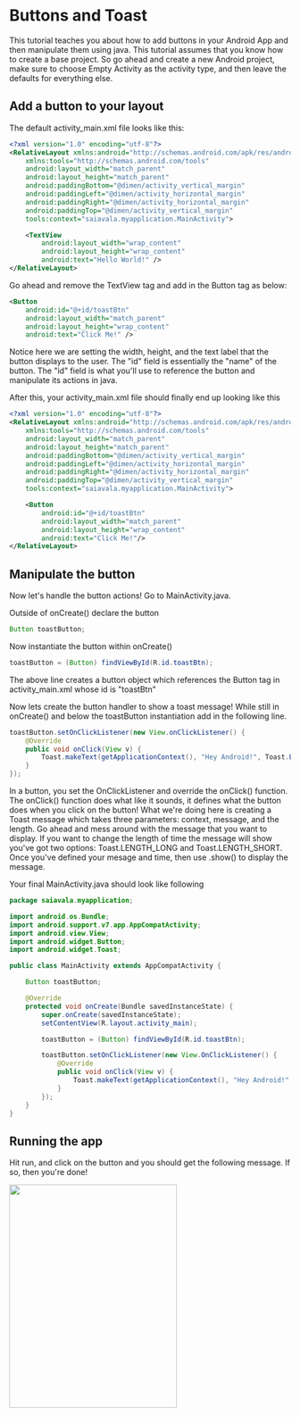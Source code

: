 # Buttons and Toast
This tutorial teaches you about how to add buttons in your Android App and then manipulate them using java. This tutorial assumes that you know how to create a base project. So go ahead and create a new Android project, make sure to choose Empty Activity as the activity type, and then leave the defaults for everything else.

## Add a button to your layout
The default activity_main.xml file looks like this:

```xml
<?xml version="1.0" encoding="utf-8"?>
<RelativeLayout xmlns:android="http://schemas.android.com/apk/res/android"
    xmlns:tools="http://schemas.android.com/tools"
    android:layout_width="match_parent"
    android:layout_height="match_parent"
    android:paddingBottom="@dimen/activity_vertical_margin"
    android:paddingLeft="@dimen/activity_horizontal_margin"
    android:paddingRight="@dimen/activity_horizontal_margin"
    android:paddingTop="@dimen/activity_vertical_margin"
    tools:context="saiavala.myapplication.MainActivity">

    <TextView
        android:layout_width="wrap_content"
        android:layout_height="wrap_content"
        android:text="Hello World!" />
</RelativeLayout>
```


Go ahead and remove the TextView tag and add in the Button tag as below:

```xml
<Button
    android:id="@+id/toastBtn"
    android:layout_width="match_parent"
    android:layout_height="wrap_content"
    android:text="Click Me!" />
```

Notice here we are setting the width, height, and the text label that the button displays to the user. The "id" field is essentially the "name" of the button. The "id" field is what you'll use to reference the button and manipulate its actions in java.

After this, your activity_main.xml file should finally end up looking like this

```xml
<?xml version="1.0" encoding="utf-8"?>
<RelativeLayout xmlns:android="http://schemas.android.com/apk/res/android"
    xmlns:tools="http://schemas.android.com/tools"
    android:layout_width="match_parent"
    android:layout_height="match_parent"
    android:paddingBottom="@dimen/activity_vertical_margin"
    android:paddingLeft="@dimen/activity_horizontal_margin"
    android:paddingRight="@dimen/activity_horizontal_margin"
    android:paddingTop="@dimen/activity_vertical_margin"
    tools:context="saiavala.myapplication.MainActivity">

    <Button
        android:id="@+id/toastBtn"
        android:layout_width="match_parent"
        android:layout_height="wrap_content"
        android:text="Click Me!"/>
</RelativeLayout>
```

## Manipulate the button
Now let's handle the button actions! Go to MainActivity.java.

Outside of onCreate() declare the button

```java
Button toastButton;
```

Now instantiate the button within onCreate()

```java
toastButton = (Button) findViewById(R.id.toastBtn);
```

The above line creates a button object which references the Button tag in activity_main.xml whose id is "toastBtn"

Now lets create the button handler to show a toast message! While still in onCreate() and below the toastButton instantiation add in the following line.

```java
toastButton.setOnClickListener(new View.onClickListener() {
    @Override
    public void onClick(View v) {
        Toast.makeText(getApplicationContext(), "Hey Android!", Toast.LENGTH_LONG).show();
    }
});
```

In a button, you set the OnClickListener and override the onClick() function. The onClick() function does what like it sounds, it defines what the button does when you click on the button! What we're doing here is creating a Toast message which takes three parameters: context, message, and the length. Go ahead and mess around with the message that you want to display. If you want to change the length of time the message will show you've got two options: Toast.LENGTH_LONG and Toast.LENGTH_SHORT. Once you've defined your mesage and time, then use .show() to display the message.

Your final MainActivity.java should look like following

```java
package saiavala.myapplication;

import android.os.Bundle;
import android.support.v7.app.AppCompatActivity;
import android.view.View;
import android.widget.Button;
import android.widget.Toast;

public class MainActivity extends AppCompatActivity {

    Button toastButton;

    @Override
    protected void onCreate(Bundle savedInstanceState) {
        super.onCreate(savedInstanceState);
        setContentView(R.layout.activity_main);

        toastButton = (Button) findViewById(R.id.toastBtn);

        toastButton.setOnClickListener(new View.OnClickListener() {
            @Override
            public void onClick(View v) {
                Toast.makeText(getApplicationContext(), "Hey Android!", Toast.LENGTH_LONG).show();
            }
        });
    }
}
```

## Running the app
Hit run, and click on the button and you should get the following message. If so, then you're done!

<img src="https://github.com/savala/tilAndroid/blob/master/buttonsAndToast/screenshots/appRun.png" width="300px" height="400px">
